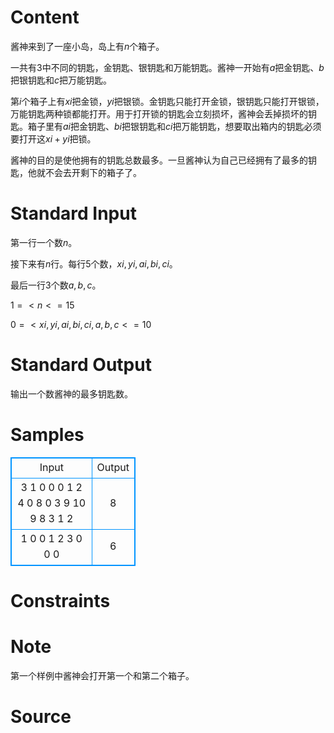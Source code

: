 
# Content

酱神来到了一座小岛，岛上有$n$个箱子。

一共有$3$中不同的钥匙，金钥匙、银钥匙和万能钥匙。酱神一开始有$a$把金钥匙、$b$把银钥匙和$c$把万能钥匙。

第$i$个箱子上有$xi$把金锁，$yi$把银锁。金钥匙只能打开金锁，银钥匙只能打开银锁，万能钥匙两种锁都能打开。用于打开锁的钥匙会立刻损坏，酱神会丢掉损坏的钥匙。箱子里有$ai$把金钥匙、$bi$把银钥匙和$ci$把万能钥匙，想要取出箱内的钥匙必须要打开这$xi+yi$把锁。

酱神的目的是使他拥有的钥匙总数最多。一旦酱神认为自己已经拥有了最多的钥匙，他就不会去开剩下的箱子了。

# Standard Input

第一行一个数$n$。

接下来有$n$行。每行$5$个数，$xi,yi,ai,bi,ci$。

最后一行3个数$a,b,c$。

$1=<n<=15$

$0=<xi,yi,ai,bi,ci,a,b,c<=10$

# Standard Output

输出一个数酱神的最多钥匙数。

# Samples

<style>
        table,table tr th, table tr td { border:1px solid #0094ff; }
        table { width: 200px; min-height: 25px; line-height: 25px; text-align: center; border-collapse: collapse;}   
    </style>
<table>
	<tr>
		<td>Input</td>
		<td>Output</td>
	</tr>
<tr><td>3
1 0 0 0 1
2 4 0 8 0
3 9 10 9 8
3 1 2
</td><td>8
</td></tr><tr><td>1
0 0 1 2 3
0 0 0
</td><td>6
</td></tr></table>


# Constraints



# Note

第一个样例中酱神会打开第一个和第二个箱子。

# Source


